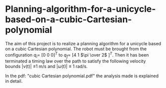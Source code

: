 # Planning-algorithm-for-a-unicycle-based-on-a-cubic-Cartesian-polynomial
The aim of this project is to realize a planning algorithm for a unicycle based on a cubic Cartesian polynomial. The robot must be brought from the configuration $q_i$= [0 0 0$]^T$ to $q_f$= [4 1 $\pi \over 2$ $]^T$. Then it has been terminated a timing law over the path to satisfy the following velocity bounds |v(t)| ≤1 m/s and |$\omega$(t)| ≤ 1 rad/s.

In the pdf: "cubic Cartesian polynomial.pdf" the analysis made is explained in detail.
